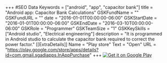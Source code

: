 +++
#SEO Data
Keywords = ["android", "app", "capacitor bank"]
title = "Android app: Capacitor Bank Calculations"
GSKFundName = ""
GSKFundURL = ""
date			=	"2016-01-01T00:00:00-06:00"
GSKStartDate	=	"2016-01-01T00:00:00-06:00"
GSKEndDate		=	"2016-03-10T00:00:00-06:00"
GSKRole = "Programmer"
GSKTeamSize = "1"
GSKKeySkills = ["Android studio", "Electrical engineering"]
description = "It is programmed in Android studio to calculate the capacitor bank required to correct the power factor."
[[ExtraDetails]]
    Name = "Play store"
	Text = "Open"
    URL = "https://play.google.com/store/apps/details?id=com.gmail.sgadiapps.InAppPurchase"
+++
<a href='https://play.google.com/store/apps/details?id=com.skgadi.capacitorbankcalcualations&pcampaignid=MKT-Other-global-all-co-prtnr-py-PartBadge-Mar2515-1'><img alt='Get it on Google Play' src='https://play.google.com/intl/en_us/badges/images/generic/en_badge_web_generic.png'/></a>